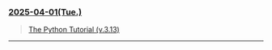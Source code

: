 ### [ 2025-04-01(Tue.) ](https://github.com/NAM-IL/Python_Basic/blob/main/2025-04-01.md)

>   [The Python Tutorial (v.3.13) ](https://docs.python.org/3.13/tutorial/index.html)


---